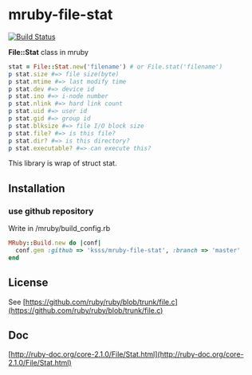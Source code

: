 # mruby-file-stat

[![Build Status](https://travis-ci.org/ksss/mruby-file-stat.svg?branch=master)](https://travis-ci.org/ksss/mruby-file-stat)

**File::Stat** class in mruby

```ruby
stat = File::Stat.new('filename') # or File.stat('filename')
p stat.size #=> file size(byte)
p stat.mtime #=> last modify time
p stat.dev #=> device id
p stat.ino #=> i-node number
p stat.nlink #=> hard link count
p stat.uid #=> user id
p stat.gid #=> group id
p stat.blksize #=> file I/O block size
p stat.file? #=> is this file?
p stat.dir? #=> is this directory?
p stat.executable? #=> can execute this?
```

This library is wrap of struct stat.

## Installation

### use github repository

Write in /mruby/build_config.rb

```ruby
MRuby::Build.new do |conf|
  conf.gem :github => 'ksss/mruby-file-stat', :branch => 'master'
end
```

## License

See [https://github.com/ruby/ruby/blob/trunk/file.c](https://github.com/ruby/ruby/blob/trunk/file.c)

## Doc

[http://ruby-doc.org/core-2.1.0/File/Stat.html](http://ruby-doc.org/core-2.1.0/File/Stat.html)
